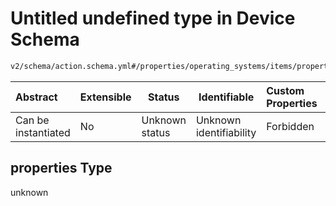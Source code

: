# Untitled undefined type in Device Schema

```txt
v2/schema/action.schema.yml#/properties/operating_systems/items/properties/steps/items/properties/actions/items/oneOf/0/properties/heimdall:flash/properties/partitions/items/properties
```




| Abstract            | Extensible | Status         | Identifiable            | Custom Properties | Additional Properties | Access Restrictions | Defined In                                                           |
| :------------------ | ---------- | -------------- | ----------------------- | :---------------- | --------------------- | ------------------- | -------------------------------------------------------------------- |
| Can be instantiated | No         | Unknown status | Unknown identifiability | Forbidden         | Allowed               | none                | [device.schema.json\*](../device.schema.json "open original schema") |

## properties Type

unknown
